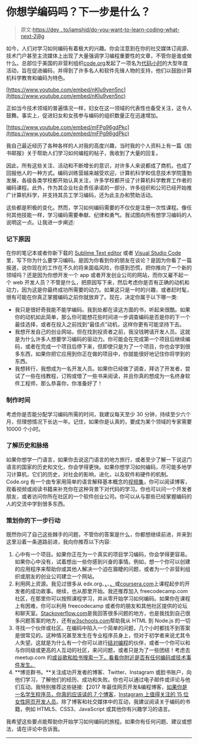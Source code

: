 # 你想学编码吗？下一步是什么？

> 原文:[https://dev . to/jamshid/do-you-want-to-learn-coding-what-next-2j8g](https://dev.to/jamshid/do-you-want-to-learn-coding-whats-next-2j8g)

如今，人们对学习如何编码有着极大的兴趣。你会注意到在你的社交媒体订阅源、技术门户甚至主流媒体上出现了大量强调学习编程重要性的文章，不管你是谁或做什么。总部位于美国的非营利组织[code.org](https://code.org/)发起了一项名为[代码小时](https://hourofcode.com/)的大型年度活动，旨在促进编码，并得到了许多名人和软件先锋人物的支持，他们以鼓励计算机科学教育和编码为特色。

[https://www.youtube.com/embed/nKIu9yen5nc](https://www.youtube.com/embed/nKIu9yen5nc)

正如当今技术领域的普遍情况一样，妇女在这一领域的代表性也备受关注，这令人鼓舞。事实上，促进妇女和女孩参与编码的组织数量正在迅速增加。

[https://www.youtube.com/embed/mFPg96gdPkc](https://www.youtube.com/embed/mFPg96gdPkc)

我自己最近经历了各种各样的人对我的高度兴趣，当时我的个人资料上有一篇《脸书邮报》关于帮助人们学习如何编程的帖子，我收到了大量的回复。

因此，所有这些关注、活动和不断增长的意识，对许多人来说都成了商机，也成了回报他人的一种方式。编码训练营越来越受欢迎，计算机科学和信息技术学院蓬勃发展，各级各类学校都开始认真关注，许多学校都开设了计算机科学教育工作者的编码课程。此外，作为其企业社会责任承诺的一部分，许多组织和公司已经开始推广计算机科学，并支持其员工学习编码，还为此主办和赞助活动。

这些都是积极的变化。然而，学习如何编码需要的不仅仅是注册一次性课程。像任何其他技能一样，学习编码需要奉献、纪律和勇气。我试图向所有想学习编码的人说明这一点。让我进一步阐述:

### [](#write-down-why)记下原因

在你的笔记本或者你新下载的 [Sublime Text editor](https://www.sublimetext.com/) 或者 [Visual Studio Code](https://code.visualstudio.com/) 里，写下你为什么要学习编码。是因为你看到你的朋友在谈论？是因为你看了一篇报道，说你现在的工作在不久的将来面临风险，你感到恐慌，把你推向了一个新的领域吗？还是因为你想开发一个 app 或者开发创业公司的网站，而你又雇不起一个 web 开发人员？不管是什么，把原因写下来，然后考虑你是否有正确的动机和动力，因为这是你最终成功所需要的动力。如果这只是一时的兴趣，或者赶时髦，很有可能在你真正掌握编码之前你就放弃了。现在，决定你属于以下哪一类:

*   我只是很好奇我能不能学编码。我到处都在读这方面的书，听起来很酷。如果你的动机如此简单，那么你可能想花些时间进一步调查编码是否是你的下一个最佳选择，或者在投入之前找到“最佳点”动机，这样你更有可能坚持下去。
*   我想开发自己的创业网站，但在找到投资者之前，我没钱聘请开发人员。这就是为什么许多人想要学习编码的驱动力。你可能会在完成第一个项目后继续编码，或者在完成一个项目后停下来，但即使只是为了一个项目，你也会学到很多东西，如果你把它应用到你正在做的项目中，你就能很好地记住你将学到的东西。
*   我想转行，我想成为一名开发人员。如果你已经做了调查，拜访了开发者，尝试了一些在线教程，订购或借了一些书来阅读，并且你真的想成为一名终身软件工程师，那么恭喜你，你准备好了！

### [](#make-time)制作时间

考虑你是否能分配学习编码所需的时间，我建议每天至少 30 分钟，持续至少六个月，但理想情况下长达一年。记住，如果你是认真的，要成为某个领域的专家需要 10000 个小时。

### [](#get-to-know-the-history-and-context)了解历史和脉络

如果你想学一门语言，如果你去说这门语言的地方旅行，或者至少了解一下说这门语言的国家的历史和文化，你会学得更快。如果你想学习如何编码，尽可能多地学习计算机，它们的历史，对社会的影响，进化，以及软件和硬件的机制。Code.org 有一个由专家用简单的语言解释基本概念的[视频集](https://code.org/educate/resources/videos)，你可以阅读博客，观看视频或阅读书籍来补充你在这种背景下对代码的学习。你也可以问一个开发者朋友，或者访问你所在社区的一个软件创业公司。你可以从与那些已经掌握编码的人的交流中学到很多东西。

### [](#plot-your-next-move)策划你的下一步行动

既然你问了自己这些棘手的问题，不管你的答案是什么，你都想继续前进，并来到这里沿着一条道路前进，我向你推荐以下内容:

1.  心中有一个项目。如果你正在为一个真实的项目学习编码，你会学得更容易。如果你心中没有，试着想出一些你感到兴奋的事情。例如，想一个你可以创建的应用程序来帮助你或其他人解决一个迫在眉睫的问题，或者为一个非营利组织或朋友的创业公司建立一个网站。
2.  利用网上资源。我见过很多从 edx.org、[、](http://codecademy.com/)、[、](http://freecodecamp.com/)或[coursera.com](http://coursera.com/)上课程起步的开发者的成功故事。继续，也从那里开始。我还推荐加入 freecodecamp.com 社区，在那里你可以按照课程学习，并从零开始学习如何编码。如果你在课程上有困难，你可以利用 freecodecamp 或者你的朋友和其他社区提供的论坛和聊天室。[Stackoverflow.com](http://stackoverflow.com/)是我回答很多问题的地方，也是我找到自己很多问题答案的地方，还有[w3schools.com](http://freecodecamp.com/)帮助我从 HTML 到 Node.js 的一切
3.  寻找一个伙伴或社区。在编码中陷入一个简单的问题，几个小时都找不到答案是很常见的。这种情况甚至发生在专业程序员身上，但对于初学者来说尤其令人失望。这就是为什么有一个你可以进行[结对编程](https://en.wikipedia.org/wiki/Pair_programming)的伙伴，或者一个你可以和与你同级或更高的人互动的社区，来问问题，或者只是为了一些团结！考虑去 meetup.com 的[或谷歌和脸书搜索一下，看看你附近是否有任何编码或技术事件发生。](https://www.meetup.com/)
4.  **博览群书。**关注成功开发者的博客、Twitter、Instagram 或脸书账户，向他们学习，了解他们的经历、成功和失败。你也可以通过电子邮件或评论与他们互动。我特别推荐这些链接:【2017 年最佳网页开发&编程博客，[如果你是一名学生程序员，你真的应该读的 7 个博客](http://www.makeuseof.com/tag/7-blogs-really-read-student-programmer/)，[Instagram 上值得关注的 15 位女性网页开发人员](https://blog.vanila.io/15-female-web-developers-to-follow-on-instagram-15d7927824e5)。除了博客和社交媒体中的互动，我建议阅读关于编码的书籍，例如 HTML5、CSS3、JavaScript 或其他你有兴趣学习的语言。

我希望这些要点能帮助你开始学习如何编码的旅程。如果你有任何问题、建议或想法，请在评论中告诉我。

* * *